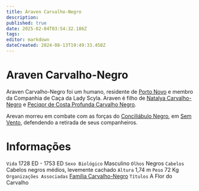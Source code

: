 ```yaml
---
title: Araven Carvalho-Negro
description: 
published: true
date: 2025-02-04T03:54:32.186Z
tags: 
editor: markdown
dateCreated: 2024-08-13T19:49:33.458Z
---
```


<!-- SUBTITLE: A Flor do Carvalho -->

# Araven Carvalho-Negro
Araven Carvalho-Negro foi um humano, residente de [Porto Novo](/lugares/plano-material/drafeon/sudeste-de-drafeon/porto-novo#porto-novo) e membro da Companhia de Caça da Lady Scyla. Araven é filho de [Natalya Carvalho-Negro](/individuos/natalya-caravalho-negro#natalya-caravalho-negro) e [Peciqor de Costa Profunda Carvalho Negro](/individuos/peciqor-de-costa-profunda-carvalho-negro#peciqor-de-costa-profunda-carvalho-negro).

Arevan morreu em combate com as forças do [Conciliábulo Negro](/faccoes/faccoes-independentes/conciliabulo-negro#conciliabulo-negro), em [Sem Vento](/lugares/plano-material/drafeon/sudeste-de-drafeon/sem-vento#sem-vento), defendendo a retirada de seus companheiros.

# Informações
`Vida` 1728 ED - 1753 ED
`Sexo Biológico` Masculino
`Olhos` Negros
`Cabelos` Cabelos negros médios, levemente cachado
`Altura` 1,74 m
`Peso` 72 Kg
`Organizações Associadas` [Família Carvalho-Negro](/faccoes/faccoes-familiares/familia-carvalho-negro#familia-carvalho-negro)
`Títulos` A Flor do Carvalho

